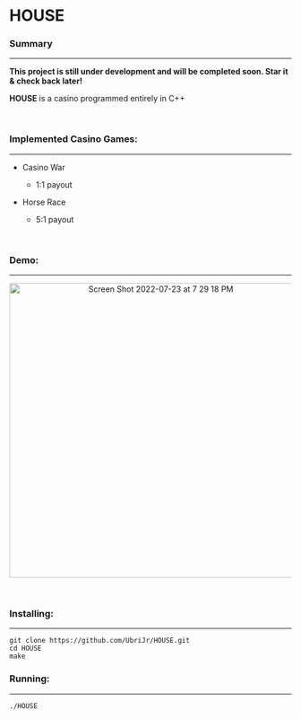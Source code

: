 # HOUSE

### Summary
---
**This project is still under development and will be completed soon. Star it & check back later!**

**HOUSE** is a casino programmed entirely in C++

<br />   

### Implemented Casino Games:
---
* Casino War
    - 1:1 payout

* Horse Race
    - 5:1 payout

<br />   

### Demo:
---
<p align="center">
<img width="525" alt="Screen Shot 2022-07-23 at 7 29 18 PM" src="https://user-images.githubusercontent.com/45999845/180627305-08a9990b-be18-45d2-9e47-74101d589714.png">
</p>
<br />   


### Installing:
---
```
git clone https://github.com/UbriJr/HOUSE.git
cd HOUSE
make
```

### Running:
---
```
./HOUSE
```

